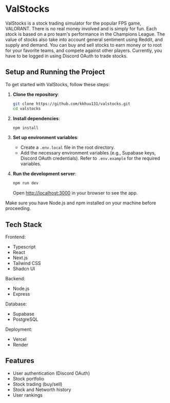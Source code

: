 # ValStocks

ValStocks is a stock trading simulator for the popular FPS game, VALORANT. There is no real money involved and is simply for fun. Each stock is based on a pro team's performance in the Champions League. The value of stocks also take into account general sentiment using Reddit, and supply and demand. You can buy and sell stocks to earn money or to root for your favorite teams, and compete against other players. Currently, you have to be logged in using Discord OAuth to trade stocks.

## Setup and Running the Project

To get started with ValStocks, follow these steps:

1. **Clone the repository**:

   ```bash
   git clone https://github.com/kkhuu131/valstocks.git
   cd valstocks
   ```

2. **Install dependencies**:

   ```bash
   npm install
   ```

3. **Set up environment variables**:

   - Create a `.env.local` file in the root directory.
   - Add the necessary environment variables (e.g., Supabase keys, Discord OAuth credentials). Refer to `.env.example` for the required variables.

4. **Run the development server**:
   ```bash
   npm run dev
   ```
   Open [http://localhost:3000](http://localhost:3000) in your browser to see the app.

Make sure you have Node.js and npm installed on your machine before proceeding.

## Tech Stack

Frontend:

- Typescript
- React
- Next.js
- Tailwind CSS
- Shadcn UI

Backend:

- Node.js
- Express

Database:

- Supabase
- PostgreSQL

Deployment:

- Vercel
- Render

## Features

- User authentication (Discord OAuth)
- Stock portfolio
- Stock trading (buy/sell)
- Stock and Networth history
- User rankings
